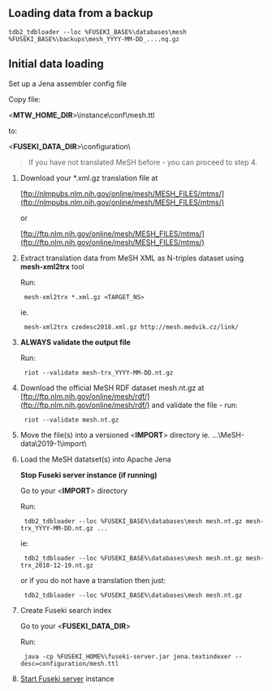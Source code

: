 ## Loading data from a backup ##

    tdb2_tdbloader --loc %FUSEKI_BASE%\databases\mesh %FUSEKI_BASE%\backups\mesh_YYYY-MM-DD_....nq.gz

## Initial data loading ##

Set up a Jena assembler config file

Copy file:

<**MTW_HOME_DIR**>\instance\conf\mesh.ttl

to:

<**FUSEKI_DATA_DIR**>\configuration\

> If you have not translated MeSH before - you can proceed to step 4.


1. Download your *.xml.gz translation file at
    
    [ftp://nlmpubs.nlm.nih.gov/online/mesh/MESH_FILES/mtms/](ftp://nlmpubs.nlm.nih.gov/online/mesh/MESH_FILES/mtms/)
    
    or
    
    [ftp://ftp.nlm.nih.gov/online/mesh/MESH_FILES/mtms/](ftp://ftp.nlm.nih.gov/online/mesh/MESH_FILES/mtms/)

2. Extract translation data from MeSH XML as N-triples dataset using **mesh-xml2trx** tool
  
    Run:
    
        mesh-xml2trx *.xml.gz <TARGET_NS>
   
    ie.
    
        mesh-xml2trx czedesc2018.xml.gz http://mesh.medvik.cz/link/

3. **ALWAYS validate the output file**
    
    Run:
        
        riot --validate mesh-trx_YYYY-MM-DD.nt.gz

4. Download the official MeSH RDF dataset mesh.nt.gz at [ftp://ftp.nlm.nih.gov/online/mesh/rdf/](ftp://ftp.nlm.nih.gov/online/mesh/rdf/)
   and validate the file - run:
    
        riot --validate mesh.nt.gz

5. Move the file(s) into a versioned <**IMPORT**> directory ie.  ...\MeSH-data\2019-1\import\

6. Load the MeSH datatset(s) into Apache Jena

    **Stop Fuseki server instance (if running)**
    
    Go to your <**IMPORT**> directory
    
    Run:
        
        tdb2_tdbloader --loc %FUSEKI_BASE%\databases\mesh mesh.nt.gz mesh-trx_YYYY-MM-DD.nt.gz ...
    
    ie:
    
        tdb2_tdbloader --loc %FUSEKI_BASE%\databases\mesh mesh.nt.gz mesh-trx_2018-12-19.nt.gz
    
    or if you do not have a translation then just:
    
        tdb2_tdbloader --loc %FUSEKI_BASE%\databases\mesh mesh.nt.gz

7. Create Fuseki search index
   
    Go to your <**FUSEKI_DATA_DIR**>
   
    Run:
    
        java -cp %FUSEKI_HOME%\fuseki-server.jar jena.textindexer --desc=configuration/mesh.ttl
    
8. [Start Fuseki server](https://github.com/filak/MTW-MeSH/wiki/Running-Fuseki-server) instance